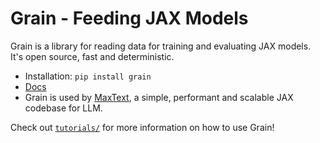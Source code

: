 # Grain - Feeding JAX Models

Grain is a library for reading data for training and evaluating JAX models. It's
open source, fast and deterministic.

* Installation: `pip install grain`
* [Docs](https://github.com/google/grain/tree/main/docs)
* Grain is used by [MaxText](https://github.com/google/maxtext/tree/main), a simple, performant and scalable JAX codebase for LLM.

Check out [`tutorials/`](./tutorials) for more information on how to use Grain!

